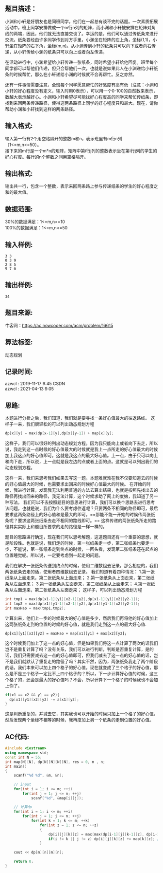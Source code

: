 ## 题目描述：
小渊和小轩是好朋友也是同班同学，他们在一起总有谈不完的话题。一次素质拓展活动中，班上同学安排做成一个m行n列的矩阵，而小渊和小轩被安排在矩阵对角线的两端，因此，他们就无法直接交谈了。幸运的是，他们可以通过传纸条来进行交流。纸条要经由许多同学传到对方手里，小渊坐在矩阵的左上角，坐标(1,1)，小轩坐在矩阵的右下角，坐标(m,n)。从小渊传到小轩的纸条只可以向下或者向右传递，从小轩传给小渊的纸条只可以向上或者向左传递。  

在活动进行中，小渊希望给小轩传递一张纸条，同时希望小轩给他回复。班里每个同学都可以帮他们传递，但只会帮他们一次，也就是说如果此人在小渊递给小轩纸条的时候帮忙，那么在小轩递给小渊的时候就不会再帮忙。反之亦然。  

还有一件事情需要注意，全班每个同学愿意帮忙的好感度有高有低（注意：小渊和小轩的好心程度没有定义，输入时用0表示），可以用一个0-100的自然数来表示，数越大表示越好心。小渊和小轩希望尽可能找好心程度高的同学来帮忙传纸条，即找到来回两条传递路径，使得这两条路径上同学的好心程度只和最大。现在，请你帮助小渊和小轩找到这样的两条路径。  

## 输入格式:
输入第一行有2个用空格隔开的整数m和n，表示班里有m行n列（1<=m,n<=50）。  
接下来的m行是一个m*n的矩阵，矩阵中第i行j列的整数表示坐在第i行j列的学生的好心程度。每行的n个整数之间用空格隔开。

## 输出格式:
输出共一行，包含一个整数，表示来回两条路上参与传递纸条的学生的好心程度之和的最大值。

## 数据范围:
30%的数据满足：1<=m,n<=10  
100%的数据满足：1<=m,n<=50

## 输入样例:
```
3 3
0 3 9
2 8 5
5 7 0
```

## 输出样例:
```
34
```

## 题目来源:
牛客网：https://ac.nowcoder.com/acm/problem/16615  

## 算法标签:
动态规划

## 记录时间:
azwcl : 2019-11-17 9:45 CSDN  
azwcl : 2021-04-13 9:05 

## 思路:
本题进行分析之后，我们知道，我们就是要寻找一条好心值最大的往返路线。
这样子一来，我们很轻松的可以列出动态规划方程
```cpp
dp[x][y] = max(dp[x-1][y],dp[x][y-1]) + map[x][y];
```
这样子，我们可以很好的列出动态规划方程。因为我只能向上或者向下去走，所以说，我走到这一点时候的好心值最大的时候就是我上一点所走的好心值最大的时候加上我这点的好心值即可。这就是我这点的最大好心值。上一点，由于只可以向上和向下走，所以说，上一点就是我左边的点或者上面的点。这就是可以列出我们的动态规划方程。

这样一来，我们来思考我们如果去写这一题。本题难就难在我不仅要知道去的时候的好心值最大的时候，也需要求出回来的时候好心值最大的时候。
在开始的时候，我进行计算，发现我无法利用普通的方法去算出结果，也就是按照先找出去的路径再找出回来的路径，我无法计算，这个时候求助了网上的度娘，我知道了另一种写法。
我们可以不去按照题目的意思进行计算，我们可以换个思路去进行思考该问题，也就是说，我们为什么要考虑往返呢？只要两条不相同的路径即可，最后要求这两条路径上的好心值和是最大的即可，==那能不能一开始的时候传两张纸条呢？要求这两张纸条去走不相同的路线即可。== 这样传递的两张纸条所走的路径其实实际上和题目所要求的走的路径是一样一样的。

题目的思路进行确定，现在我们可以思考解题，这道题目还有一个重要的思想，就是阶段性。也就是说，我们走的时候，第一张纸条走一步，第二张纸条也要走一步，不能说，第一张纸条走到终点的时候，一回头看，发现第二张纸条还在起点的位置睡觉呢。所以说，一定要考虑到一起走的问题。

我们在解决一张纸条传送到终点的时候，使用二维数组去记录，那么相应的，我们两张纸条去走的话，使用者四维数组去记录。
我们知道有着四种情况：
	1.第一张纸条从上面走来，第二张纸条从上面走来；
	2.第一张纸条从上面走来，第二张纸条从左面走来；
	3.第一张纸条从左面走来，第二张纸条从上面走来；
	4.第一张纸条从左面走来，第二张纸条从左面走来；
这样子，可以列出动态规划方程
```cpp
int tmp1 = max(dp[x1-1][y1][x2-1][y2],dp[x1-1][y1][x2][y2-1]);
int tmp2 = max(dp[x1][y1-1][x2-1][y2],dp[x1][y1-1][x2][y2-1]);
int maxHao = max(tmp1,tmp2);
```
计算出来，他们上一步的时候最大的好心值是多少，然后我们再将他的好心值加上这两张纸条走到的位置的时候的好心值，就是我们走到这一点的最大好心值.
```
dp[x1][y1][x2][y2] = maxHao + map[x1][y1] + max[x2][y2];
```
这个时候我们加上了这一点的好心值，但是如果我们将这一点计算了两次的话我们岂不是重复计算了吗？没有关系，我们可以进行判断，判断是否重复计算，是的话，我们只需要减去这一点的好心值即可，但我们减去了这一点的好心值的话，岂不是我们就默认了重复走的路径了吗？其实不然，因为，两张纸条我走了两个阶段的话，我们本来可以加上四个格子的好心值，现在就变成了三个格子的好心值，那么是不是三个格子一定比不上四个格子的？所以，下一步计算好心值的时候，这三个格子的，还会是最大的好心值吗？不会，所以计算下一个格子的时候我也不会加上你了。  
```cpp
if(x1 == x2 && y1 == y2){
  dp[x1][y1][x2][y2] -= a[x1][y2];
}
```
这是判断重复的，并减去它，其实我也可以开始的时候只加上一个格子的好心值，然后发现两个坐标不相等的时候，我再度加上另一个纸条的走到位置的好心值。

## AC代码:
```cpp
#include <iostream>
using namespace std;
const int N = 55;
int map[N][N], dp[N][N][N][N], res = 0, m , n;
int main()
{
    scanf("%d %d", &m, &n);
    
    // input
    for(int i = 1; i <= m; ++i)
        for(int j = 1; j <= n; ++j)
            scanf("%d", &map[i][j]);
    
    // 计算dp
    for(int i = 1; i <= m; ++i)
        for(int j = 1; j <= n; ++j)
            for(int k = 1; k <= m; ++k)
                for(int z = 1; z <= n; ++z)
                {
                    dp[i][j][k][z] = max(max(dp[i-1][j][k-1][z], dp[i-1][j][k][z-1]), max(dp[i][j-1][k-1][z],dp[i][j-1][k][z-1])) + map[i][j];
                    if(i != k || j != z) dp[i][j][k][z] += map[k][z]; //不重复加上
                }
    
    cout << dp[m][n][m][n];
    
    return 0;
}
```